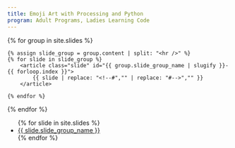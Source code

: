 ```yaml
---
title: Emoji Art with Processing and Python
program: Adult Programs, Ladies Learning Code
---
```


<main>

<section id="slide-content">

{% for group in site.slides %}

<section class="slide-group" id="slide-group-{{ group.slide_group_name | slugify }}" >

    {% assign slide_group = group.content | split: "<hr />" %}
    {% for slide in slide_group %}
        <article class="slide" id="{{ group.slide_group_name | slugify }}-{{ forloop.index }}">
            {{ slide | replace: "<!--#","" | replace: "#-->","" }}
        </article>

    {% endfor %}
</section>

{% endfor %}

</section>

<section id="slide-navigation">
<ul>
{% for slide in site.slides %}
    <li><a href="#{{ slide.slide_group_name | slugify }}">{{ slide.slide_group_name }}</a></li>
{% endfor %}
</ul>
</section>

</main>